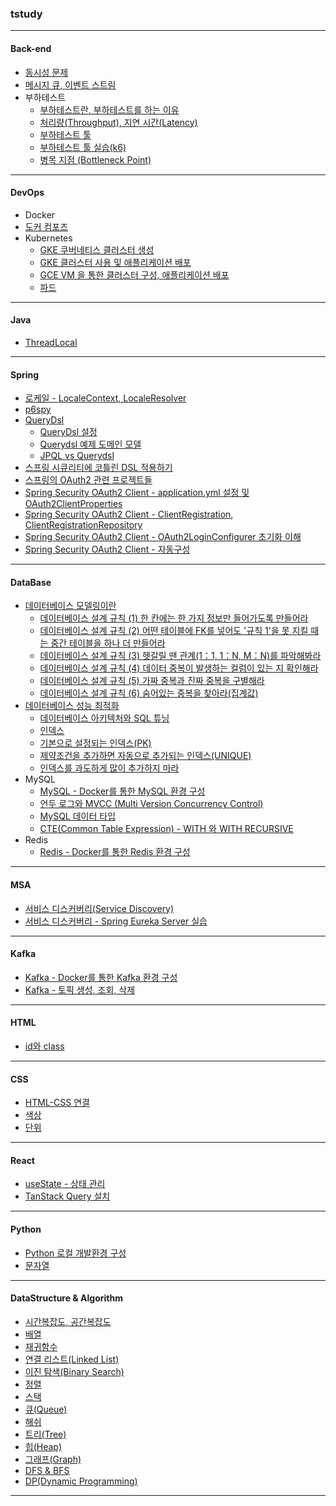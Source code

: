 ### tstudy

---

#### Back-end
- <a href="./back-end/동시성 문제.md" target="_blank">동시성 문제</a>
- <a href="./back-end/메시지 큐, 이벤트 스트림.md" target="_blank">메시지 큐, 이벤트 스트림</a>
- 부하테스트
  - <a href="./back-end/부하테스트란, 부하테스트를 하는 이유.md" target="_blank">부하테스트란, 부하테스트를 하는 이유</a>
  - <a href="./back-end/처리량(Throughput), 지연 시간(Latency).md" target="_blank">처리량(Throughput), 지연 시간(Latency)</a>
  - <a href="./back-end/부하테스트 툴.md" target="_blank">부하테스트 툴</a>
  - <a href="./back-end/부하테스트 툴 실습(k6).md" target="_blank">부하테스트 툴 실습(k6)</a>
  - <a href="./back-end/병목 지점(Bottleneck Point).md" target="_blank">병목 지점 (Bottleneck Point)</a>

---

#### DevOps
- Docker
- <a href="./devops/docker/도커 컴포즈.md" target="_blank">도커 컴포즈</a>
- Kubernetes
  - <a href="./devops/kubernetes/GKE 쿠버네티스 클러스터 생성.md" target="_blank">GKE 쿠버네티스 클러스터 생성</a>
  - <a href="./devops/kubernetes/GKE 클러스터 사용 및 애플리케이션 배포.md" target="_blank">GKE 클러스터 사용 및 애플리케이션 배포</a>
  - <a href="./devops/kubernetes/GCE VM 을 통한 클러스터 구성, 애플리케이션 배포.md" target="_blank">GCE VM 을 통한 클러스터 구성, 애플리케이션 배포</a>
  - <a href="./devops/kubernetes/파드.md" target="_blank">파드</a>

---

#### Java
- <a href="./java/ThreadLocal.md">ThreadLocal</a>

---

#### Spring
- <a href="./spring/로케일 - LocaleContext, LocaleResolver.md">로케일 - LocaleContext, LocaleResolver</a>
- <a href="./spring/spring-data-jpa/p6spy.md">p6spy</a>
- <a href="./spring/querydsl/Querydsl.md">QueryDsl</a>
  - <a href="./spring/querydsl/Querydsl 설정.md">QueryDsl 설정</a>
  - <a href="./spring/querydsl/Querydsl 예제 도메인 모델.md">Querydsl 예제 도메인 모델</a>
  - <a href="./spring/querydsl/JPQL vs Querydsl.md">JPQL vs Querydsl</a>
- <a href="./spring/스프링 시큐리티에 코틀린 DSL 적용하기.md" target="_blank">스프링 시큐리티에 코틀린 DSL 적용하기</a>
- <a href="./spring/스프링의 OAuth2 관련 프로젝트들.md" target="_blank">스프링의 OAuth2 관련 프로젝트들</a>
- <a href="./spring/Spring Security OAuth2 Client - application.yml 설정 및 OAuth2ClientProperties.md" target="_blank">Spring Security OAuth2 Client - application.yml 설정 및 OAuth2ClientProperties</a>
- <a href="./spring/Spring Security OAuth2 Client - ClientRegistration, ClientRegistrationRepository.md" target="_blank">Spring Security OAuth2 Client - ClientRegistration, ClientRegistrationRepository</a>
- <a href="./spring/Spring Security OAuth2 Client - OAuth2LoginConfigurer 초기화 이해.md" target="_blank">Spring Security OAuth2 Client - OAuth2LoginConfigurer 초기화 이해</a>
- <a href="./spring/Spring Security OAuth2 Client - 자동구성.md" target="_blank">Spring Security OAuth2 Client - 자동구성</a>

---

#### DataBase
- <a href="./database/데이터베이스 모델링이란.md" target="_blank">데이터베이스 모델링이란</a>
  - <a href="./database/데이터베이스 설계 규칙 (1) 한 칸에는 한 가지 정보만 들어가도록 만들어라.md" target="_blank">데이터베이스 설계 규칙 (1) 한 칸에는 한 가지 정보만 들어가도록 만들어라</a>
  - <a href="./database/데이터베이스 설계 규칙 (2) 어떤 테이블에 FK를 넣어도 '규칙 1'을 못 지킬 때는 중간 테이블을 하나 더 만들어라.md" target="_blank">데이터베이스 설계 규칙 (2) 어떤 테이블에 FK를 넣어도 '규칙 1'을 못 지킬 때는 중간 테이블을 하나 더 만들어라</a>
  - <a href="./database/데이터베이스 설계 규칙 (3) 헷갈릴 땐 관계(1：1, 1：N, M：N)를 파악해봐라.md" target="_blank">데이터베이스 설계 규칙 (3) 헷갈릴 땐 관계(1：1, 1：N, M：N)를 파악해봐라</a>
  - <a href="./database/데이터베이스 설계 규칙 (4) 데이터 중복이 발생하는 컬럼이 있는 지 확인해라.md" target="_blank">데이터베이스 설계 규칙 (4) 데이터 중복이 발생하는 컬럼이 있는 지 확인해라</a>
  - <a href="./database/데이터베이스 설계 규칙 (5) 가짜 중복과 진짜 중복을 구별해라.md" target="_blank">데이터베이스 설계 규칙 (5) 가짜 중복과 진짜 중복을 구별해라</a>
  - <a href="./database/데이터베이스 설계 규칙 (6) 숨어있는 중복을 찾아라(집계값).md" target="_blank">데이터베이스 설계 규칙 (6) 숨어있는 중복을 찾아라(집계값)</a>
- <a href="./database/데이터베이스 성능 최적화.md" target="_blank">데이터베이스 성능 최적화</a>
  - <a href="./database/데이터베이스 아키텍처와 SQL 튜닝.md" target="_blank">데이터베이스 아키텍처와 SQL 튜닝</a>
  - <a href="./database/인덱스.md" target="_blank">인덱스</a>
  - <a href="./database/기본으로 설정되는 인덱스(PK).md" target="_blank">기본으로 설정되는 인덱스(PK)</a>
  - <a href="./database/제약조건을 추가하면 자동으로 추가되는 인덱스(UNIQUE).md" target="_blank">제약조건을 추가하면 자동으로 추가되는 인덱스(UNIQUE)</a>
  - <a href="./database/인덱스를 과도하게 많이 추가하지 마라.md" target="_blank">인덱스를 과도하게 많이 추가하지 마라</a>
- MySQL
  - <a href="./database/mysql/MySQL - Docker를 통한 MySQL 환경 구성.md" target="_blank">MySQL - Docker를 통한 MySQL 환경 구성</a>
  - <a href="./database/mysql/언두 로그와 MVCC (Multi Version Concurrency Control).md" target="_blank">언두 로그와 MVCC (Multi Version Concurrency Control)</a>
  - <a href="./database/mysql/MySQL 데이터 타입.md" target="_blank">MySQL 데이터 타입</a>
  - <a href="./database/mysql/CTE(Common Table Expression) - WITH 와 WITH RECURSIVE.md" target="_blank">CTE(Common Table Expression) - WITH 와 WITH RECURSIVE</a>
- Redis
  - <a href="./database/redis/Redis - Docker를 통한 Redis 환경 구성.md" target="_blank">Redis - Docker를 통한 Redis 환경 구성</a>

---

#### MSA
- <a href="./msa/서비스 디스커버리(Service Discovery).md" target="_blank">서비스 디스커버리(Service Discovery)</a>
- <a href="./msa/서비스 디스커버리 - Spring Eureka Server 실습.md" target="_blank">서비스 디스커버리 - Spring Eureka Server 실습</a>

---

#### Kafka
- <a href="./kafka/Kafka - Docker를 통한 Kafka 환경 구성.md" target="_blank">Kafka - Docker를 통한 Kafka 환경 구성</a>
- <a href="./kafka/Kafka - 토픽 생성, 조회, 삭제.md" target="_blank">Kafka - 토픽 생성, 조회, 삭제</a>

---

#### HTML
- <a href="./html/id와 class.md" target="_blank">id와 class</a>

---

#### CSS
- <a href="./css/HTML-CSS 연결.md" target="_blank">HTML-CSS 연결</a>
- <a href="./css/색상.md" target="_blank">색상</a>
- <a href="./css/단위.md" target="_blank">단위</a>

---

#### React
- <a href="./react/useState.md" target="_blank">useState - 상태 관리</a>
- <a href="./react/TanStack Query 설치.md" target="_blank">TanStack Query 설치</a>

---

#### Python
- <a href="./python/Python 로컬 개발환경 구성.md" target="_blank">Python 로컬 개발환경 구성</a>
- <a href="./python/문자열.md" target="_blank">문자열</a>

---

#### DataStructure & Algorithm
- <a href="./data-structure-and-algorithm/시간복잡도, 공간복잡도.md" href="_blank">시간복잡도, 공간복잡도</a>
- <a href="./data-structure-and-algorithm/배열.md" href="_blank">배열</a>
- <a href="./data-structure-and-algorithm/재귀함수.md" href="_blank">재귀함수</a>
- <a href="./data-structure-and-algorithm/연결 리스트(Linked List).md" href="_blank">연결 리스트(Linked List)</a>
- <a href="./data-structure-and-algorithm/이진 탐색(Binary Search).md" href="_blank">이진 탐색(Binary Search)</a>
- <a href="./data-structure-and-algorithm/정렬.md" href="_blank">정렬</a>
- <a href="./data-structure-and-algorithm/스택.md" href="_blank">스택</a>
- <a href="./data-structure-and-algorithm/큐(Queue).md" href="_blank">큐(Queue)</a>
- <a href="./data-structure-and-algorithm/해쉬.md" href="_blank">해쉬</a>
- <a href="./data-structure-and-algorithm/트리(Tree).md" href="_blank">트리(Tree)</a>
- <a href="./data-structure-and-algorithm/힙(Heap).md" href="_blank">힙(Heap)</a>
- <a href="./data-structure-and-algorithm/그래프(Graph).md" href="_blank">그래프(Graph)</a>
- <a href="./data-structure-and-algorithm/DFS & BFS.md" href="_blank">DFS & BFS</a>
- <a href="./data-structure-and-algorithm/DP(Dynamic Programming).md" href="_blank">DP(Dynamic Programming)</a>

---
